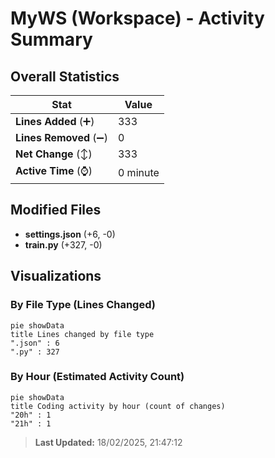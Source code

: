 # MyWS (Workspace) - Activity Summary 

## Overall Statistics

| Stat                   | Value                                                             |
| ---------------------- | ----------------------------------------------------------------- |
| **Lines Added** (➕)   | 333                                          |
| **Lines Removed** (➖) | 0                                        |
| **Net Change** (↕)    | 333                |
| **Active Time** (⌚)   | 0 minute |


## Modified Files
- **settings.json** (+6, -0)
- **train.py** (+327, -0)

## Visualizations

### By File Type (Lines Changed)

```mermaid
pie showData
title Lines changed by file type
".json" : 6
".py" : 327
```

### By Hour (Estimated Activity Count)

```mermaid
pie showData
title Coding activity by hour (count of changes)
"20h" : 1
"21h" : 1
```


> **Last Updated:** 18/02/2025, 21:47:12